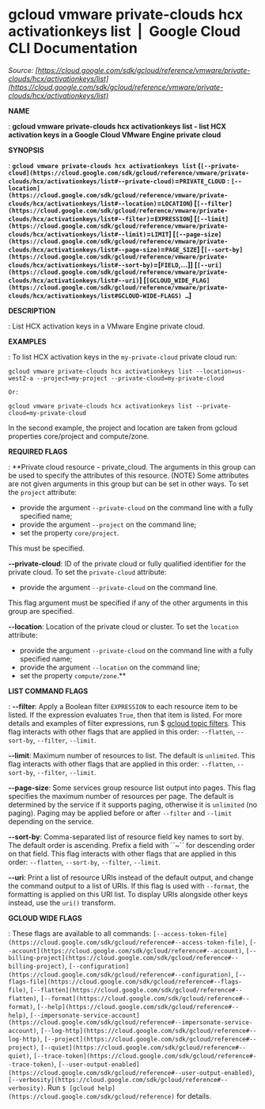 # gcloud vmware private-clouds hcx activationkeys list  |  Google Cloud CLI Documentation

*Source: [https://cloud.google.com/sdk/gcloud/reference/vmware/private-clouds/hcx/activationkeys/list](https://cloud.google.com/sdk/gcloud/reference/vmware/private-clouds/hcx/activationkeys/list)*

**NAME**

: **gcloud vmware private-clouds hcx activationkeys list - list HCX activation keys in a Google Cloud VMware Engine private cloud**

**SYNOPSIS**

: **`gcloud vmware private-clouds hcx activationkeys list` (`[--private-cloud](https://cloud.google.com/sdk/gcloud/reference/vmware/private-clouds/hcx/activationkeys/list#--private-cloud)`=`PRIVATE_CLOUD` : `[--location](https://cloud.google.com/sdk/gcloud/reference/vmware/private-clouds/hcx/activationkeys/list#--location)`=`LOCATION`) [`[--filter](https://cloud.google.com/sdk/gcloud/reference/vmware/private-clouds/hcx/activationkeys/list#--filter)`=`EXPRESSION`] [`[--limit](https://cloud.google.com/sdk/gcloud/reference/vmware/private-clouds/hcx/activationkeys/list#--limit)`=`LIMIT`] [`[--page-size](https://cloud.google.com/sdk/gcloud/reference/vmware/private-clouds/hcx/activationkeys/list#--page-size)`=`PAGE_SIZE`] [`[--sort-by](https://cloud.google.com/sdk/gcloud/reference/vmware/private-clouds/hcx/activationkeys/list#--sort-by)`=[`FIELD`,…]] [`[--uri](https://cloud.google.com/sdk/gcloud/reference/vmware/private-clouds/hcx/activationkeys/list#--uri)`] [`[GCLOUD_WIDE_FLAG](https://cloud.google.com/sdk/gcloud/reference/vmware/private-clouds/hcx/activationkeys/list#GCLOUD-WIDE-FLAGS) …`]**

**DESCRIPTION**

: List HCX activation keys in a VMware Engine private cloud.

**EXAMPLES**

: To list HCX activation keys in the `my-private-cloud` private cloud
run:

```
gcloud vmware private-clouds hcx activationkeys list --location=us-west2-a --project=my-project --private-cloud=my-private-cloud
```

```
Or:
```

```
gcloud vmware private-clouds hcx activationkeys list --private-cloud=my-private-cloud
```

In the second example, the project and location are taken from gcloud properties
core/project and compute/zone.

**REQUIRED FLAGS**

: **Private cloud resource - private_cloud. The arguments in this group can be used
to specify the attributes of this resource. (NOTE) Some attributes are not given
arguments in this group but can be set in other ways.
To set the `project` attribute:

- provide the argument `--private-cloud` on the command line with a
fully specified name;
- provide the argument `--project` on the command line;
- set the property `core/project`.

This must be specified.

**--private-cloud**:
ID of the private cloud or fully qualified identifier for the private cloud.
To set the `private-cloud` attribute:

- provide the argument `--private-cloud` on the command line.

This flag argument must be specified if any of the other arguments in this group
are specified.

**--location**:
Location of the private cloud or cluster.
To set the `location` attribute:

- provide the argument `--private-cloud` on the command line with a
fully specified name;
- provide the argument `--location` on the command line;
- set the property `compute/zone`.**

**LIST COMMAND FLAGS**

: **--filter**:
Apply a Boolean filter `EXPRESSION` to each resource item
to be listed. If the expression evaluates `True`, then that item is
listed. For more details and examples of filter expressions, run $ [gcloud topic filters](https://cloud.google.com/sdk/gcloud/reference/topic/filters). This flag
interacts with other flags that are applied in this order:
`--flatten`, `--sort-by`, `--filter`,
`--limit`.

**--limit**:
Maximum number of resources to list. The default is `unlimited`. This
flag interacts with other flags that are applied in this order:
`--flatten`, `--sort-by`, `--filter`,
`--limit`.

**--page-size**:
Some services group resource list output into pages. This flag specifies the
maximum number of resources per page. The default is determined by the service
if it supports paging, otherwise it is `unlimited` (no paging).
Paging may be applied before or after `--filter` and
`--limit` depending on the service.

**--sort-by**:
Comma-separated list of resource field key names to sort by. The default order
is ascending. Prefix a field with ``~´´ for descending order on that
field. This flag interacts with other flags that are applied in this order:
`--flatten`, `--sort-by`, `--filter`,
`--limit`.

**--uri**:
Print a list of resource URIs instead of the default output, and change the
command output to a list of URIs. If this flag is used with
`--format`, the formatting is applied on this URI list. To display
URIs alongside other keys instead, use the `uri()` transform.

**GCLOUD WIDE FLAGS**

: These flags are available to all commands: `[--access-token-file](https://cloud.google.com/sdk/gcloud/reference#--access-token-file)`,
`[--account](https://cloud.google.com/sdk/gcloud/reference#--account)`, `[--billing-project](https://cloud.google.com/sdk/gcloud/reference#--billing-project)`,
`[--configuration](https://cloud.google.com/sdk/gcloud/reference#--configuration)`,
`[--flags-file](https://cloud.google.com/sdk/gcloud/reference#--flags-file)`,
`[--flatten](https://cloud.google.com/sdk/gcloud/reference#--flatten)`, `[--format](https://cloud.google.com/sdk/gcloud/reference#--format)`, `[--help](https://cloud.google.com/sdk/gcloud/reference#--help)`, `[--impersonate-service-account](https://cloud.google.com/sdk/gcloud/reference#--impersonate-service-account)`,
`[--log-http](https://cloud.google.com/sdk/gcloud/reference#--log-http)`,
`[--project](https://cloud.google.com/sdk/gcloud/reference#--project)`, `[--quiet](https://cloud.google.com/sdk/gcloud/reference#--quiet)`, `[--trace-token](https://cloud.google.com/sdk/gcloud/reference#--trace-token)`, `[--user-output-enabled](https://cloud.google.com/sdk/gcloud/reference#--user-output-enabled)`,
`[--verbosity](https://cloud.google.com/sdk/gcloud/reference#--verbosity)`.
Run `$ [gcloud help](https://cloud.google.com/sdk/gcloud/reference)` for details.